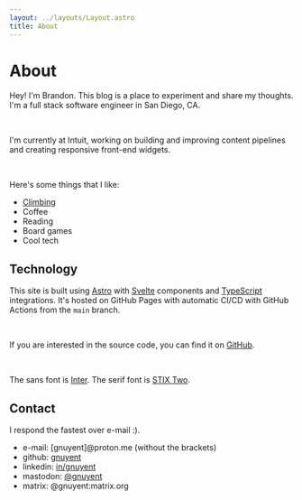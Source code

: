 ```yaml
---
layout: ../layouts/Layout.astro
title: About
---
```


# About

Hey! I'm Brandon. This blog is a place to experiment and share my thoughts. I'm
a full stack software engineer in San Diego, CA.

<br />

I'm currently at Intuit, working on building and improving content pipelines and creating responsive front-end widgets.

<br />

Here's some things that I like:

- [Climbing](/blog/climbing-stats)
- Coffee
- Reading
- Board games
- Cool tech

## Technology

This site is built using [Astro](https://astro.build/) with [Svelte](https://svelte.dev/) components and [TypeScript](https://www.typescriptlang.org/) integrations. It's hosted on GitHub Pages with automatic CI/CD with GitHub Actions from the `main` branch.

<br />

If you are interested in the source code, you can find it on [GitHub](https://github.com/gnuyent/website).

<br />

The sans font is [Inter](https://rsms.me/inter/). The serif font is [STIX Two](https://www.stixfonts.org/).

## Contact

I respond the fastest over e-mail :).

- e-mail: [gnuyent]@proton.me (without the brackets)
- github: [gnuyent](https://github.com/gnuyent)
- linkedin: [in/gnuyent](https://www.linkedin.com/in/gnuyent/)
- mastodon: [@gnuyent](https://hachyderm.io/@gnuyent)
- matrix: @gnuyent:matrix.org
